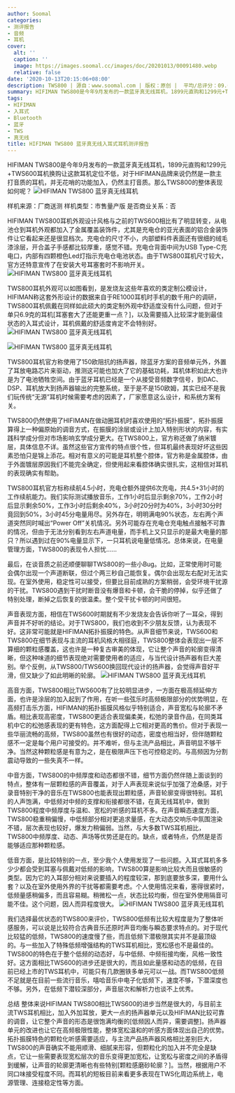 ```yaml
---
author: Soomal
categories:
- 测评报告
- 音频
- 耳机
cover:
  alt: ''
  caption: ''
  image: https://images.soomal.cc/images/doc/20201013/00091480.webp
  relative: false
date: '2020-10-13T20:15:06+08:00'
description: TWS800 | 源自：www.soomal.com | 版权：原创 |  平均/总评分：09.00/36
summary: HIFIMAN TWS800是今年9月发布的一款蓝牙真无线耳机，1899元直购和1299元+TWS600耳机换购让这款耳机定位不低，对于HIFIMAN品牌来说仍然是一款主打音质的耳机，并无花哨的功能加入，仍然主打音质。那么TWS800的整体表现如何呢？
tags:
- HIFIMAN
- 入耳式
- Bluetooth
- 蓝牙
- TWS
- 真无线
title: HIFIMAN TWS800 蓝牙真无线入耳式耳机测评报告
---
```


HIFIMAN TWS800是今年9月发布的一款蓝牙真无线耳机，1899元直购和1299元+TWS600耳机换购让这款耳机定位不低，对于HIFIMAN品牌来说仍然是一款主打音质的耳机，并无花哨的功能加入，仍然主打音质。那么TWS800的整体表现如何呢？
![HIFIMAN TWS800 蓝牙真无线耳机](https://images.soomal.cc/images/doc/20200921/00091203.webp)





样机来源：厂商送测
样机类型：市售量产版
是否商业关系：否

HIFIMAN TWS800耳机外观设计风格与之前的TWS600相比有了明显转变，从电池仓到耳机外观都加入了金属覆盖装饰件，尤其是充电仓的亚光表面的铝合金装饰件让它看起来还是很显档次。充电仓的尺寸不小，内部塑料件表面还有很细的绒毛漆涂层，开合盖子手感都比较厚重，感觉不错。充电仓背面中间为USB Type-C充电口，内部有四颗橙色Led灯指示充电仓电池状态。由于TWS800耳机尺寸较大，官方还特意宣传了在安装大号耳塞套时不影响开关。
![HIFIMAN TWS800 蓝牙真无线耳机](https://images.soomal.cc/images/doc/20200921/00091204.webp)




TWS800耳机外观可以如图看到，是发烧友这些年喜欢的类定制公模设计，HIFIMAN称这套外形设计的数据来自于RE1000耳机时手机的数千用户的调研，TWS800耳机佩戴在同样如此硕大的类定制外观中舒适度没有什么问题，但对于单只6.9克的耳机[耳塞套大了还能更重一点？]，以及需要插入比较深才能到最佳状态的入耳式设计，耳机佩戴的舒适度肯定不会特别好。
![HIFIMAN TWS800 蓝牙真无线耳机](https://images.soomal.cc/images/doc/20200921/00091206_01.webp)




![HIFIMAN TWS800 蓝牙真无线耳机](https://images.soomal.cc/images/doc/20200921/00091207_01.webp)




TWS800耳机官方称使用了150欧阻抗的扬声器，除蓝牙方案的音频单元外，外置了耳放电路芯片来驱动，推测这可能也加大了它的基础功耗，耳机体积如此大也许是为了电池牺牲空间。由于蓝牙耳机已经是一个从接受音频数字信号，到DAC、DSP、耳机放大到扬声器输出的完整系统，至于是不是150欧姆，其实已经不是我们玩传统“无源”耳机时候需要考虑的因素了，厂家愿意这么设计，和系统方案有关。

TWS800仍然使用了HIFIMAN在做动圈耳机时喜欢使用的“拓扑振膜”，拓扑振膜算得上一种偏原始的调音方式，在振膜的涂层或设计上加入特别形状的内容，有实践科学成分但对市场影响玄学成分更大。在TWS800上，官方称还做了纳米镀层，具体信息不详。虽然这些官方宣传的特点很个性，但耳机最终表现好坏这些因素恐怕只是锦上添花。相对有意义的可能是耳机整个腔体，官方称是金属腔体，由于外面镀层原因我们不能完全确定，但使用起来看腔体确实很扎实，这相信对耳机的表现确实有帮助。

TWS800耳机官方标称续航4.5小时，充电仓额外提供6次充电，共4.5+31小时的工作续航能力。我们实际测试播放音乐，工作1小时后显示剩余70%，工作2小时后显示剩余50%，工作3小时后剩余40%，3小时20分时为40%，3小时30分时竟回到50%，3小时45分电量用尽。另外存在，明明满电90%状态，左右两个声道突然同时喊出“Power Off”关机情况。另外可能存在充电仓充电触点接触不可靠的情况，但由于无法分别看到左右声道电量，而手机上又只显示的是最大电量的那只？所以遇到过在90%电量显示下，一只耳机说电量低情况。总体来说，在电量管理方面，TWS800的表现令人担忧……

最后，在谈音质之前还顺便聊聊TWS800的一些小Bug。比如，正常使用时可能会偶尔出现一个声道断联，但过个两三秒自己能恢复。偶尔会出现左右配对无法实现。在室外使用，稳定性可以接受，但要比目前成熟的方案稍弱，会受环境干扰源的干扰。TWS800遇到干扰时断音没有爆音和卡顿，会干脆的停掉，似乎还做了特别处理，断掉之后恢复的很温柔。整个受干扰卡顿的时间很短。

声音表现方面，相信在TWS600时期就有不少发烧友会告诉你听了一耳朵，得到声音并不好听的结论。对于TWS800，我们也收到不少朋友反馈，认为表现不好。这非常可能就是HIFIMAN拓扑振膜的特色。从声音细节来说，TWS600和TWS800在细节表现与主流的耳机风格大相径庭，TWS800整体会表现出一层不算细的颗粒感覆盖，这也许是一种复古审美的体现，它让整个声音的轮廓变得清晰，但这种味道的细节表现绝对需要使用者的适应，与当代设计扬声器有巨大差别。举个反例，从TWS800/TWS600换回现代设计的扬声器，会觉得声音好平滑，但又缺少了如此明晰的轮廓。
![HIFIMAN TWS800 蓝牙真无线耳机](https://images.soomal.cc/images/doc/20200921/00091212.webp)




高音方面，TWS800相比TWS600有了比较明显进步，一方面在极高频延伸方面，也许是涂层的加入起到了作用，在听一些弦乐时高频极限部分的优势明显，在高频打击乐方面，HIFIMAN的拓扑振膜风格似乎特别适合，声音宽松与轮廓不矛盾。相比表现高密度，TWS800更适合表现偏柔美，松弛的录音作品，在同类耳机中它的松弛感表现的更有特色，这方面配得上它相对更高的售价。但对于表现一些华丽流畅的高频，TWS800虽然也有很好的动态，密度也相当好，但伴随颗粒感不一定是每个用户可接受的。并不难听，但与主流产品相比，声音明显不够干净。当然这种颗粒感是有意为之，是在极限声压下也可控稳定的。与高频因为分割震动导致的一些失真不一样。

中音方面，TWS800的中频厚度和动态都很不错，细节方面仍然伴随上面谈到的特点，整体有一层颗粒感的声音覆盖，对于人声表现来说似乎加强了沧桑感，对于录音特别干净的音乐在TWS800也能表现出颗粒感，声音轮廓变得很特别。耳机的人声饱满，中低频对中频的支撑和衔接都很不错，在真无线耳机中，做到TWS800程度中频厚度与温和、宽松的听感的耳机不多。在声音瞬态速度方面，TWS800稳重稍偏慢，中低频部分相对更追求量感，在大动态交响乐中氛围渲染不错，层次表现也较好，爆发力稍偏弱。当然，与大多数TWS耳机相比，TWS800中频厚度、动态、声场等优势还是在的。缺点，或者特点，仍然是是否能够适应那种颗粒感。

低音方面，是比较特别的一点，至少我个人使用发现了一些问题。入耳式耳机多多少少都会受到耳塞与佩戴对低频的影响，TWS800算是影响比较大而且很敏感的类型。因为它的入耳部分相对来说要插入的程度较深，那到底要放多深，要用什么套？以及在室外使用外界的干扰等都需要考虑。个人使用情况来看，塞得很紧时，低频量感稍偏多，而且容易糊。稍微松一点，状态比较均衡，但在室外使用隔音可能不佳。这个问题，因人而异程度很大。
![HIFIMAN TWS800 蓝牙真无线耳机](https://images.soomal.cc/images/doc/20200921/00091214.webp)




我们选择最优状态的TWS800来评价，TWS800低频有比较大程度是为了整体听感服务，可以说是比较符合古典音乐还原时声音均衡与瞬态要求特点的。对于现代比较猛的低频，TWS800的速度慢了些，而且低频下潜极限其实并不是最顶级的。与一些加入了特殊低频增强结构的TWS耳机相比，宽松感也不是最佳的。TWS800的特色在于整个低频的动态好，与中低频、中频衔接均衡，风格一致性好。这方面相比TWS600的进步还是很大的，而且如此量感和动态的低频，在目前已经上市的TWS耳机中，可能只有几款圈铁多单元可以一战。而TWS800低频不足就是在目前一些流行音乐，嘻哈音乐中电子化低频下，速度不够，下潜深度也不够。另外，在低频下潜较深部分，声音层次和解析力也谈不上优秀。

总结
整体来说HIFIMAN TWS800相比TWS600的进步当然是很大的，与目前主流TWS耳机相比，加入外加耳放，更大一点的扬声器单元以及HIFIMAN比较可靠的调音，让它整个声音的形态是很饱满均衡的[低频因人而异，需要调整]。扬声器单元的改进也让它在高频极限性能，整体宽松温和的听感方面体现出自己的优势。拓扑振膜特色的颗粒化听感需要适应，与主流产品扬声器风格相比差别巨大，TWS800的声音确实不能用顺滑、细腻来形容，但颗粒化的加入并不完全是缺点，它让一些需要表现宽松层次的音乐变得更加宽松，让宽松与密度之间的矛盾得到缓解，让声音的轮廓更清晰也有些特别[颗粒感磨砂轮廓？]。当然，根据用户不同口味接受程度不同。而耳机的短板目前来看更多表现在TWS化周边系统上，电源管理、连接稳定性等方面。